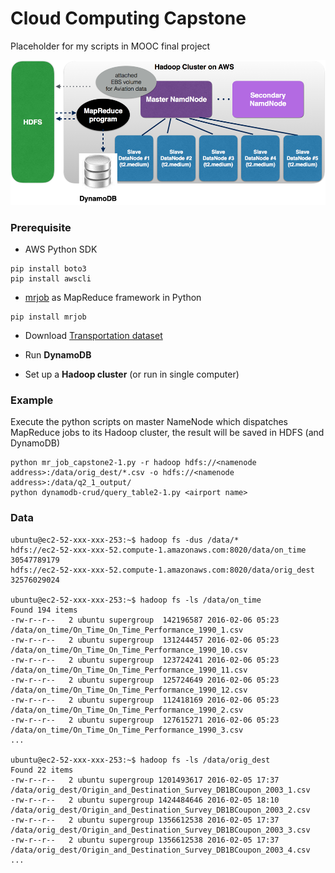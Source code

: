 # Cloud Computing Capstone
Placeholder for my scripts in MOOC final project

![System Architecture](/system_architecture.png?raw=true "")

### Prerequisite

* AWS Python SDK
```
pip install boto3
pip install awscli
```

* [mrjob](http://github.com/Yelp/mrjob/) as MapReduce framework in Python
```
pip install mrjob
```

* Download [Transportation dataset](https://aws.amazon.com/datasets/transportation-databases/)

* Run **DynamoDB**

* Set up a **Hadoop cluster** (or run in single computer)

### Example

Execute the python scripts on master NameNode which dispatches MapReduce jobs to its Hadoop cluster,
the result will be saved in HDFS (and DynamoDB)
```
python mr_job_capstone2-1.py -r hadoop hdfs://<namenode address>:/data/orig_dest/*.csv -o hdfs://<namenode address>:/data/q2_1_output/
python dynamodb-crud/query_table2-1.py <airport name>
```

### Data

```
ubuntu@ec2-52-xxx-xxx-253:~$ hadoop fs -dus /data/*
hdfs://ec2-52-xxx-xxx-52.compute-1.amazonaws.com:8020/data/on_time    30547789179
hdfs://ec2-52-xxx-xxx-52.compute-1.amazonaws.com:8020/data/orig_dest    32576029024

ubuntu@ec2-52-xxx-xxx-253:~$ hadoop fs -ls /data/on_time
Found 194 items
-rw-r--r--   2 ubuntu supergroup  142196587 2016-02-06 05:23 /data/on_time/On_Time_On_Time_Performance_1990_1.csv
-rw-r--r--   2 ubuntu supergroup  131244457 2016-02-06 05:23 /data/on_time/On_Time_On_Time_Performance_1990_10.csv
-rw-r--r--   2 ubuntu supergroup  123724241 2016-02-06 05:23 /data/on_time/On_Time_On_Time_Performance_1990_11.csv
-rw-r--r--   2 ubuntu supergroup  125724649 2016-02-06 05:23 /data/on_time/On_Time_On_Time_Performance_1990_12.csv
-rw-r--r--   2 ubuntu supergroup  112418169 2016-02-06 05:23 /data/on_time/On_Time_On_Time_Performance_1990_2.csv
-rw-r--r--   2 ubuntu supergroup  127615271 2016-02-06 05:23 /data/on_time/On_Time_On_Time_Performance_1990_3.csv
...

ubuntu@ec2-52-xxx-xxx-253:~$ hadoop fs -ls /data/orig_dest
Found 22 items
-rw-r--r--   2 ubuntu supergroup 1201493617 2016-02-05 17:37 /data/orig_dest/Origin_and_Destination_Survey_DB1BCoupon_2003_1.csv
-rw-r--r--   2 ubuntu supergroup 1424484646 2016-02-05 18:10 /data/orig_dest/Origin_and_Destination_Survey_DB1BCoupon_2003_2.csv
-rw-r--r--   2 ubuntu supergroup 1356612538 2016-02-05 17:37 /data/orig_dest/Origin_and_Destination_Survey_DB1BCoupon_2003_3.csv
-rw-r--r--   2 ubuntu supergroup 1356612538 2016-02-05 17:37 /data/orig_dest/Origin_and_Destination_Survey_DB1BCoupon_2003_4.csv
...
```